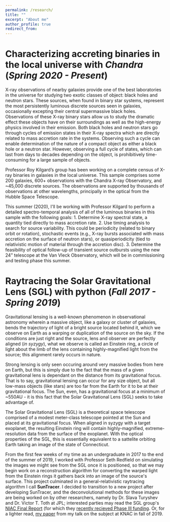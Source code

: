 ```yaml
---
permalink: /research/
title: ""
excerpt: "About me"
author_profile: true
redirect_from: 
---
```


# Characterizing accreting binaries in the local universe with *Chandra* (*Spring 2020 - Present*)

X-ray observations of nearby galaxies provide one of the best laboratories in the universe for studying two exotic classes of object: black holes and neutron stars. These sources, when found in binary star systems, represent the most persistently luminous discrete sources seen in galaxies, occasionally excepting their central supermassive black holes. Observations of these X-ray binary stars allow us to study the dramatic effect these objects have on their surroundings as well as the high-energy physics involved in their emission. Both black holes and neutron stars go through cycles of emission states in their X-ray spectra which are directly related to mass accretion rate in the systems. Observing such a cycle can enable determination of the nature of a compact object as either a black hole or a neutron star. However, observing a full cycle of states, which can last from days to decades depending on the object, is prohibitively time-consuming for a large sample of objects.

Professor Roy Kilgard’s group has been working on a complete census of X-ray binaries in galaxies in the local universe. This sample comprises some 200 galaxies, 600+ observations with the Chandra X-ray Observatory, and ~45,000 discrete sources. The observations are supported by thousands of observations at other wavelengths, principally in the optical from the Hubble Space Telescope.

This summer (2020), I'll be working with Professor Kilgard to perform a detailed spectro-temporal analysis of all of the luminous binaries in this sample with the following goals: 1. Determine X-ray spectral state, a quantity tied directly to mass accretion rate. 2. Use timing analysis to search for source variability. This could be periodicity (related to binary orbit or rotation), stochastic events (e.g., X-ray bursts associated with mass accretion on the surface of neutron stars), or quasiperiodicity (tied to relativistic motion of material through the accretion disc). 3. Determine the feasibility of optical follow-up of transient source outbursts using the new 24” telescope at the Van Vleck Observatory, which will be in commissioning and testing phase this summer.

# Raytracing the Solar Gravitational Lens (SGL) with python (*Fall 2017 - Spring 2019*)

Gravitational lensing is a well-known phenomenon in observational astronomy wherein a massive object, like a galaxy or cluster of galaxies, bends the trajectory of light of a bright source located behind it, which we observe on Earth as a warping or duplication of the source on the sky. If the conditions are just right and the source, lens and observer are perfectly aligned (<i>in syzygy</i>), what we observe is called an Einstein ring, a circle of light about the limb of the lens containing highly-magnified light from the source; this alignment rarely occurs in nature.

Strong lensing is only seen occuring around very massive bodies from here on Earth, but this is simply due to the fact that the mass of a given gravitational lens is dependant on the distance from its gravitational focus. That is to say, gravitational lensing can occur for any size object, but all low-mass objects (like stars) are too far from the Earth for it to be at their gravitational focus. The Sun, even, has a gravitational focus at a minimum of ~550AU - it is this fact that the Solar Gravitational Lens (SGL) seeks to take advantage of.

The Solar Gravitational Lens (SGL) is a theoretical space telescope comprised of a modest meter-class telescope pointed at the Sun and placed at its gravitational focus. When aligned in syzygy with a target exoplanet, the resulting Einstein ring will contain highly-magnified, extreme-resolution data from the surface of the exoplanet. With the optical properties of the SGL, this is essentially equivalent to a sattelite orbiting Earth taking an image of the state of Connecticut.

From the first few weeks of my time as an undergraduate in 2017 to the end of the summer of 2019, I worked with Professor Seth Redfield on simulating the images we might see from the SGL once it is positioned, so that we may begin work on a reconstruction algorithm for converting the warped light from the Einstein rings it gathers back into an image of the source's surface. This project culminated in a general-relativistic raytracing algorithm I call <b style='font: courier'>SunTracer</b>. I decided to transition to a new project after developing SunTracer, and the deconvolutional methods for these images are being worked on by other researchers, namely by Dr. Slava Turyshev and Dr. Victor T. Toth at JPL; interested parties may read the SGL group's [NIAC Final Report](https://arxiv.org/pdf/2002.11871.pdf) (for which they [recently recieved Phase III funding](https://www.nasa.gov/press-release/nasa-selects-early-stage-technology-concepts-for-new-continued-study). Or, for a lighter read, [my paper](https://mvtea.github.io/files/tea_knac2019.pdf) from my talk on the subject at KNAC in fall of 2019.
